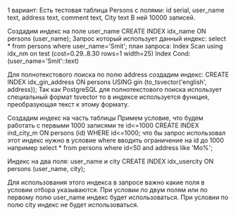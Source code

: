 1 вариант:
Есть тестовая таблица Persons с полями:
id serial, user_name text, address text, comment text, City text
В ней 10000 записей.

Создадим индекс на поле user_name
CREATE INDEX idx_name ON persons (user_name);
Запрос который использует данный индекс:
select * from persons where user_name='Smit';
план запроса:
Index Scan using idx_nm on test  (cost=0.29..8.30 rows=1 width=25)
  Index Cond: (user_name='Smit'::text)

Для полнотекстового поиска по полю address создадим индекс:
CREATE INDEX idx_gin_address ON persons USING gin (to_tsvector('english', address));
Так как PostgreSQL для полнотекстового поиска использует специальный формат tsvector то
в индексе используется функция, преобразующая текст к этому формату.

Создадим индекс на часть таблицы
Примем условие, что будем работать с первыми 1000 записями  те id<=1000
CREATE INDEX ind_city_m ON persons (id)  WHERE id<=1000;
что бы запрос использовал этот индекс нужно в условие where вводить ограничение на id до 1000
например
select * from persons where id<50 and address like 'Mo%';

Индекс на два поля: user_name и city
CREATE INDEX idx_usercity ON persons (user_name, city);

Для использования этого индекса в запросе важно какие поля в условии отбора указываются.
При условии по двум полям или по первому полю user_name индекс будет использоваться.
При условии по полю city индекс не будет использоваться.
